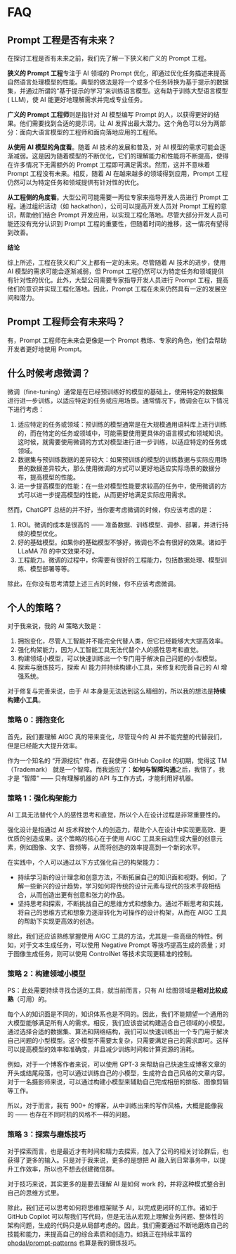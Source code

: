 # FAQ

## Prompt 工程是否有未来？

在探讨工程是否有未来之前，我们先了解一下狭义和广义的 Prompt 工程。

**狭义的 Prompt 工程**专注于 AI 领域的 Prompt
优化，即通过优化任务描述来提高自然语言处理模型的性能。典型的做法是将一个或多个任务转换为基于提示的数据集，并通过所谓的“基于提示的学习”来训练语言模型。这有助于训练大型语言模型 (
LLM)，使 AI 能更好地理解需求并完成专业任务。

**广义的 Prompt 工程师**则是指针对 AI 模型编写 Prompt 的人，以获得更好的结果。他们需要找到合适的提示词，让 AI
发挥出最大潜力。这个角色可以分为两部分：面向大语言模型的工程师和面向落地应用的工程师。

**从使用 AI 模型的角度看**。随着 AI 技术的发展和普及，对 AI 模型的需求可能会逐渐减弱。这是因为随着模型的不断优化，它们的理解能力和性能将不断提高，使得在许多情况下无需额外的
Prompt 工程即可满足需求。然而，这并不意味着 Prompt 工程没有未来。相反，随着 AI 在越来越多的领域得到应用，Prompt
工程仍然可以为特定任务和领域提供有针对性的优化。

**从工程侧的角度看**。大型公司可能需要一两位专家来指导开发人员进行 Prompt 工程。通过组织活动（如 hackathon），公司可以提高开发人员对 Prompt
工程的意识，帮助他们结合 Prompt 开发应用，以实现工程化落地。尽管大部分开发人员可能还没有充分认识到 Prompt
工程的重要性，但随着时间的推移，这一情况有望得到改善。

**结论**

综上所述，工程在狭义和广义上都有一定的未来。尽管随着 AI 技术的进步，使用 AI 模型的需求可能会逐渐减弱，但 Prompt
工程仍然可以为特定任务和领域提供有针对性的优化。此外，大型公司需要专家指导开发人员进行 Prompt 工程，提高他们的意识并实现工程化落地。因此，Prompt
工程在未来仍然具有一定的发展空间和潜力。

## Prompt 工程师会有未来吗？

有，Prompt 工程师在未来会更像是一个 Prompt 教练、专家的角色，他们会帮助开发者更好地使用 Prompt。

## 什么时候考虑微调？

微调（fine-tuning）通常是在已经预训练好的模型的基础上，使用特定的数据集进行进一步训练，以适应特定的任务或应用场景。通常情况下，微调会在以下情况下进行考虑：

1. 适应特定的任务或领域：预训练的模型通常是在大规模通用语料库上进行训练的，而在特定的任务或领域中，可能需要使用更具体的语言模式和领域知识。这时候，就需要使用微调的方式对模型进行进一步训练，以适应特定的任务或领域。
2. 数据集与预训练数据的差异较大：如果预训练的模型的训练数据与实际应用场景的数据差异较大，那么使用微调的方式可以更好地适应实际场景的数据分布，提高模型的性能。
3. 进一步提高模型的性能：在一些对模型性能要求较高的任务中，使用微调的方式可以进一步提高模型的性能，从而更好地满足实际应用需求。

然而，ChatGPT 总结的并不好，当你要考虑微调的时候，你应该考虑的是：

1. ROI。微调的成本是很高的 —— 准备数据、训练模型、调参、部署，并进行持续的模型优化。
2. 好的基础模型。如果你的基础模型不够好，微调也不会有很好的效果。诸如于 LLaMA 7B 的中文效果不好。
3. 工程能力。微调的过程中，你需要有很好的工程能力，包括数据处理、模型训练、模型部署等等。

除此，在你没有思考清楚上述三点的时候，你不应该考虑微调。

## 个人的策略？

对于我来说，我的 AI 策略大致是：

1. 拥抱变化，尽管人工智能并不能完全代替人类，但它已经能够大大提高效率。
2. 强化构架能力，因为人工智能工具无法代替个人的感性思考和直觉。
3. 构建领域小模型，可以快速训练出一个专门用于解决自己问题的小型模型。
4. 探索与磨炼技巧，探索 AI 能力并持续构建小工具，来修复和完善自己的 AI 增强系统。

对于修复与完善来说，由于 AI 本身是无法达到这么精细的，所以我的想法是**持续构建小工具**。

### 策略 0：拥抱变化

首先，我们要理解 AIGC 真的带来变化，尽管现今的 AI 并不能完整的代替我们，但是已经能大大提升效率。

作为一个知名的 “开源挖抗” 作者，在我使用 GitHub Copilot 的初期，觉得这 TM（Trademark） 就是一个智障。而我适应了：**如何与智障沟通**之后，我悟了，我才是 ”智障“ —— 只有理解机器的 API 与工作方式，才能利用好机器。

### 策略 1：强化构架能力

AI 工具无法替代个人的感性思考和直觉，所以个人在设计过程是非常重要性的。

强化设计是指通过 AI 技术释放个人的创造力，帮助个人在设计中实现更高效、更优质的创造成果。这个策略的核心在于使用 AIGC 工具来自动生成大量的创意元素，例如图像、文字、音频等，从而将创造的效率提高到一个新的水平。

在实践中，个人可以通过以下方式强化自己的构架能力：

- 持续学习新的设计理念和创意方法，不断拓展自己的知识面和视野。例如，了解一些新兴的设计趋势，学习如何将传统的设计元素与现代的技术手段相结合，从而创造出更有创意和张力的作品。
- 坚持思考和探索，不断挑战自己的思维方式和想象力。通过不断思考和实践，将自己的思维方式和想象力逐渐转化为可操作的设计构架，从而在 AIGC 工具的帮助下实现更高效的创造。

除此，我们还应该熟练掌握使用 AIGC 工具的方法，尤其是一些高级的特性。例如，对于文本生成任务，可以使用 Negative Prompt 等技巧提高生成的质量；对于图像生成任务，则可以使用 ControlNet 等技术实现更精准的控制。

### 策略 2：构建领域小模型

PS：此处需要持续寻找合适的工具，就当前而言，只有 AI 绘图领域是**相对比较成熟**（可用）的。

每个人的知识面是不同的，知识体系也是不同的。因此，我们不能期望一个通用的大模型能够满足所有人的需求。相反，我们应该尝试构建适合自己领域的小模型。通过选择合适的数据集、算法和网络结构，我们可以快速训练出一个专门用于解决自己问题的小型模型。这个模型不需要太复杂，只需要满足自己的需求即可。这样可以提高模型的效率和准确度，并且减少训练时间和计算资源的消耗。

例如，对于一个博客作者来说，可以使用 GPT-3 来帮助自己快速生成博客文章的开头或结尾段落，也可以通过训练自己的小模型，生成符合自己风格的文章内容。对于一名摄影师来说，可以通过构建小模型来辅助自己完成相册的排版、图像剪辑等工作。

所以，对于而言，我有 900+ 的博客，从中训练出来的写作风格，大概是能像我的 —— 也存在不同时机的风格不一样的问题。

### 策略 3：探索与磨炼技巧

对于探索而言，也是最近才有时间和精力去探索，加入了公司的相关讨论群后，也获得了更多的输入。只是对于我来说，更多的是想把 AI 融入到日常事务中，以提升工作效率，所以也不想去创建微信群。

对于技巧来说，其实更多的是要去理解 AI 是如何 work 的，并将这种模式整合到自己的思维方式里。

除此，我们还可以思考如何将思维框架赋予 AI，以完成更闭环的工作。诸如于 GitHub Copilot 可以帮我们写代码，但是无法从宏观上理解业务问题、整体性的架构问题，生成的代码只是从局部考虑的。因此，我们需要通过不断地磨炼自己的技能和能力，来提高自己的综合素质和创造力。如我正在持续丰富的 [phodal/prompt-patterns](https://github.com/phodal/prompt-patterns) 也算是我的磨炼技巧。
